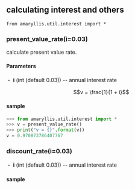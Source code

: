 ## calculating interest and others
```
from amaryllis.util.interest import *
```

### present_value_rate(i=0.03)
calculate present value rate.

#### Parameters
・ **i** (int (default 0.03)) -- annual interest rate

```math
v = \frac{1}{1 + i}
```

#### sample
```python
>>> from amaryllis.util.interest import *
>>> v = present_value_rate()
>>> print("v = {}".format(v))
v = 0.970873786407767
```


### discount_rate(i=0.03)
・ **i** (int (default 0.03)) -- annual interest rate

#### sample
